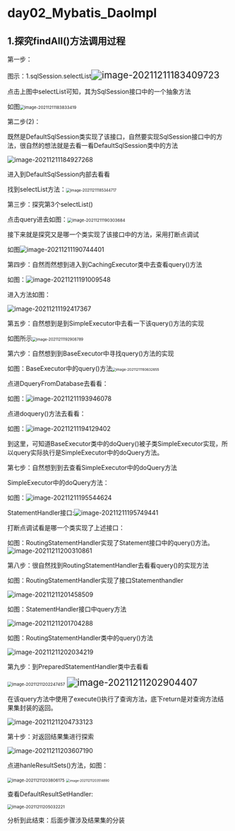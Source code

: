# day02_Mybatis_DaoImpl

## 1.探究findAll()方法调用过程

第一步：

图示：1.sqlSession.selectList<img src="D:\Java\Mybatis\source\SearchMybatis\image\image-20211211183409723.png" alt="image-20211211183409723" style="zoom:150%;" />

点击上图中selectList可知，其为SqlSession接口中的一个抽象方法

如图<img src="D:\Java\Mybatis\source\SearchMybatis\image\image-20211211183833419.png" alt="image-20211211183833419" style="zoom: 67%;" />

第二步(2)：

既然是DefaultSqlSession类实现了该接口，自然要实现SqlSession接口中的方法，很自然的想法就是去看一看DefaultSqlSession类中的方法

![image-20211211184927268](D:\Java\Mybatis\source\SearchMybatis\image\image-20211211184927268.png)

进入到DefaultSqlSession内部去看看

找到selectList方法：<img src="D:\Java\Mybatis\source\SearchMybatis\image\image-20211211185344717.png" alt="image-20211211185344717" style="zoom:60%;" />

第三步：探究第3个selectList()

点击query进去如图：<img src="D:\Java\Mybatis\source\SearchMybatis\image\image-20211211190303684.png" alt="image-20211211190303684" style="zoom:67%;" />

接下来就是探究又是哪一个类实现了该接口中的方法，采用打断点调试

如图![image-20211211190744401](D:\Java\Mybatis\source\SearchMybatis\image\image-20211211190744401.png)



第四步：自然而然想到进入到CachingExecutor类中去查看query()方法

如图：![image-20211211191009548](D:\Java\Mybatis\source\SearchMybatis\image\image-20211211191009548.png)

进入方法如图：

![image-20211211192417367](D:\Java\Mybatis\source\SearchMybatis\image\image-20211211192417367.png)



第五步：自然想到是到SimpleExecutor中去看一下该query()方法的实现

如图所示<img src="D:\Java\Mybatis\source\SearchMybatis\image\image-20211211192908789.png" alt="image-20211211192908789" style="zoom:60%;" />



第六步：自然想到到BaseExecutor中寻找query()方法的实现

如图：BaseExecutor中的query()方法<img src="D:\Java\Mybatis\source\SearchMybatis\image\image-20211211193632655.png" alt="image-20211211193632655" style="zoom:55%;" />

点进DqueryFromDatabase去看看：

如图：![image-20211211193946078](D:\Java\Mybatis\source\SearchMybatis\image\image-20211211193946078.png)

点进doquery()方法去看看：

如图：![image-20211211194129402](D:\Java\Mybatis\source\SearchMybatis\image\image-20211211194129402.png)

到这里，可知道BaseExecutor类中的doQuery()被子类SimpleExecutor实现，所以query实际执行是SimpleExecutor中的doQuery方法。



第七步：自然想到到去查看SimpleExecutor中的doQuery方法

SimpleExecutor中的doQuery方法：

如图：![image-20211211195544624](D:\Java\Mybatis\source\SearchMybatis\image\image-20211211195544624.png)

StatementHandler接口:![image-20211211195749441](D:\Java\Mybatis\source\SearchMybatis\image\image-20211211195749441.png)

打断点调试看是哪一个类实现了上述接口：

如图：RoutingStatementHandler实现了Statement接口中的query()方法。![image-20211211200310861](D:\Java\Mybatis\source\SearchMybatis\image\image-20211211200310861.png)

第八步：很自然找到RoutingStatementHandler去看看query()的实现方法

如图：RoutingStatementHandler实现了接口Statementhandler

![image-20211211201458509](D:\Java\Mybatis\source\SearchMybatis\image\image-20211211201458509.png)

如图：StatementHandler接口中query方法

![image-20211211201704288](D:\Java\Mybatis\source\SearchMybatis\image\image-20211211201704288.png)

如图：RoutingStatementHandler类中的query()方法

![image-20211211202034219](D:\Java\Mybatis\source\SearchMybatis\image\image-20211211202034219.png)

第九步：到PreparedStatementHandler类中去看看

<img src="D:\Java\Mybatis\source\SearchMybatis\image\image-20211211202247457.png" alt="image-20211211202247457" style="zoom:67%;" />

<img src="D:\Java\Mybatis\source\SearchMybatis\image\image-20211211202904407.png" alt="image-20211211202904407" style="zoom:150%;" />

在该query方法中使用了execute()执行了查询方法，底下return是对查询方法结果集封装的返回。

![image-20211211204733123](D:\Java\Mybatis\source\SearchMybatis\image\image-20211211204733123.png)

第十步：对返回结果集进行探索

![image-20211211203607190](D:\Java\Mybatis\source\SearchMybatis\image\image-20211211203607190.png)



点进hanleResultSets()方法，如图：

<img src="D:\Java\Mybatis\source\SearchMybatis\image\image-20211211203806175.png" alt="image-20211211203806175" style="zoom:67%;" />

<img src="D:\Java\Mybatis\source\SearchMybatis\image\image-20211211203514890.png" alt="image-20211211203514890" style="zoom:50%;" />

查看DefaultResultSetHandler:

<img src="D:\Java\Mybatis\source\SearchMybatis\image\image-20211211205032221.png" alt="image-20211211205032221" style="zoom:67%;" />

分析到此结束：后面步骤涉及结果集的分装